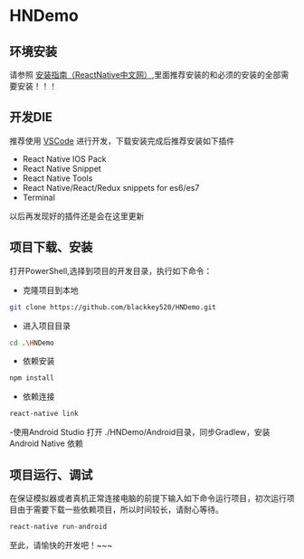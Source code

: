 # HNDemo 


## 环境安装

请参照  [安装指南（ReactNative中文网）](http://reactnative.cn/docs/0.48/getting-started.html),里面推荐安装的和必须的安装的全部需要安装！！！

## 开发DIE

推荐使用 [VSCode](https://code.visualstudio.com/) 进行开发，下载安装完成后推荐安装如下插件
- React Native IOS Pack
- React Native Snippet
- React Native Tools
- React Native/React/Redux snippets for es6/es7
- Terminal

以后再发现好的插件还是会在这里更新

## 项目下载、安装

打开PowerShell,选择到项目的开发目录，执行如下命令：


- 克隆项目到本地
```bash
git clone https://github.com/blackkey520/HNDemo.git
```
- 进入项目目录
```bash
cd .\HNDemo
```

- 依赖安装
```bash
npm install
```

- 依赖连接
```bash
react-native link
```

-使用Android Studio 打开 ./HNDemo/Android目录，同步Gradlew，安装Android Native 依赖
## 项目运行、调试


在保证模拟器或者真机正常连接电脑的前提下输入如下命令运行项目，初次运行项目由于需要下载一些依赖项目，所以时间较长，请耐心等待。

```bash
react-native run-android
```

至此，请愉快的开发吧！~~~